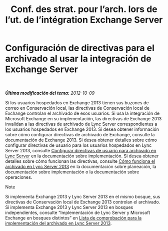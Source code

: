 ﻿---
title: "Conf. des strat. pour l’arch. lors de l’ut. de l’intégration Exchange Server"
TOCTitle: "Conf. des strat. pour l’arch. lors de l’ut. de l’intégration Exchange Server"
ms:assetid: 8b9b2bad-a4b3-42e1-85a7-04022e9442ad
ms:mtpsurl: https://technet.microsoft.com/es-es/library/JJ205063(v=OCS.15)
ms:contentKeyID: 48275958
ms.date: 01/07/2017
mtps_version: v=OCS.15
ms.translationtype: HT
---

# Configuración de directivas para el archivado al usar la integración de Exchange Server

 

_**Última modificación del tema:** 2012-10-09_

Si los usuarios hospedados en Exchange 2013 tienen sus buzones de correo en Conservación local, las directivas de Conservación local de Exchange controlan el archivado de esos usuarios. Si usa la integración de Microsoft Exchange en su implementación, las directivas de Exchange 2013 invalidan a las directivas de archivado de Lync Server correspondientes a los usuarios hospedados en Exchange 2013. Si desea obtener información sobre cómo configurar directivas de archivado de Exchange, consulte la documentación de Exchange 2013. Si desea obtener detalles sobre cómo configurar directivas de usuario para los usuarios hospedados en Lync Server 2013, consulte [Configurar directivas de usuario para archivado en Lync Server](lync-server-2013-setting-up-user-policies-for-archiving-in-lync-server.md) en la documentación sobre implementación. Si desea obtener detalles sobre cómo funcionan las directivas, consulte [Cómo funciona el archivado en Lync Server 2013](lync-server-2013-how-archiving-works.md) en la documentación sobre planeación, la documentación sobre implementación o la documentación sobre operaciones.


> [!NOTE]
> Si implementa Exchange 2013 y Lync Server 2013 en el mismo bosque, sus directivas de Conservación local de Exchange 2013 controlan el archivado. Si implementa Exchange 2013 y Lync Server 2013 en bosques independientes, consulte “Implementación de Lync Server y Microsoft Exchange en bosques distintos” en <A href="lync-server-2013-deployment-checklist-for-archiving.md">Lista de comprobación para la implementación del archivado en Lync Server 2013</A>.


